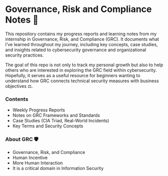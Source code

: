 # Governance, Risk and Compliance Notes 📜

This repository contains my progress reports and learning notes from my internship in Governance, Risk, and Compliance (GRC). It documents what I’ve learned throughout my journey, including key concepts, case studies, and insights related to cybersecurity governance and organizational security practices.

The goal of this repo is not only to track my personal growth but also to help others who are interested in exploring the GRC field within cybersecurity. Hopefully, it serves as a useful resource for beginners wanting to understand how GRC connects technical security measures with business objectives ⚖️.

### Contents
- Weekly Progress Reports
- Notes on GRC Frameworks and Standards
- Case Studies (CIA Triad, Real-World Incidents)
- Key Terms and Security Concepts

### About GRC 🛡️
- Governance, Risk, and Compliance
- Human Incentive
- More Human Interaction
- It is a critical domain in Information Security
